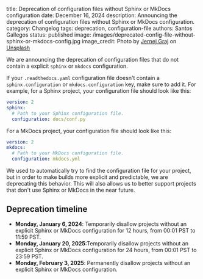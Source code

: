 title: Deprecation of configuration files without Sphinx or MkDocs configuration
date: December 16, 2024
description: Announcing the deprecation of configuration files without Sphinx or MkDocs configuration.
category: Changelog
tags: deprecation, configuration-file
authors: Santos Gallegos
status: published
image: /images/deprecated-config-file-without-sphinx-or-mkdocs-config.jpg
image_credit: Photo by <a href="https://unsplash.com/@jernejgraj?utm_content=creditCopyText&utm_medium=referral&utm_source=unsplash">Jernej Graj</a> on <a href="https://unsplash.com/photos/photo-of-seashore-during-golden-hour-n44KHcbp1_E?utm_content=creditCopyText&utm_medium=referral&utm_source=unsplash">Unsplash</a>

We are announcing the deprecation of configuration files that do not contain a explicit `sphinx` or `mkdocs` configuration.

If your `.readthedocs.yaml` configuration file doesn't contain a `sphinx.configuration` or `mkdocs.configuration` key,
make sure to add it. For example, for a Sphinx project, your configuration file should look like this:

```yaml
version: 2
sphinx:
  # Path to your Sphinx configuration file.
  configuration: docs/conf.py
```

For a MkDocs project, your configuration file should look like this:

```yaml
version: 2
mkdocs:
  # Path to your MkDocs configuration file.
  configuration: mkdocs.yml
```

We used to automatically try to find the configuration file for your project,
but in order to make builds more explicit and predictable, we are deprecating this behavior.
This will also allows us to better support projects that don't use Sphinx or MkDocs in the near future.

Deprecation timeline
--------------------

- **Monday, January 6, 2024**: Temporarily disallow projects without an explicit Sphinx or MkDocs configuration for 12 hours, from 00:01 PST to 11:59 PST.
- **Monday, January 20, 2025**:Temporarily disallow projects without an explicit Sphinx or MkDocs configuration for 24 hours, from 00:01 PST to 23:59 PST.
- **Monday, February 3, 2025**: Permanently disallow projects without an explicit Sphinx or MkDocs configuration.
